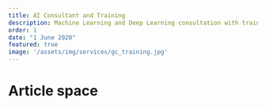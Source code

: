 ```yaml
---
title: AI Consultant and Training
description: Machine Learning and Deep Learning consultation with training course that focus on both knowledge and business impact
order: 1
date: "1 June 2020"
featured: true
image: '/assets/img/services/gc_training.jpg'
---
```

# Article space
